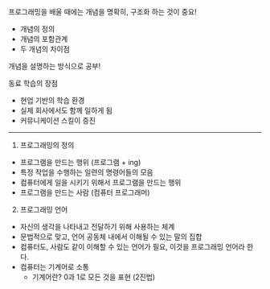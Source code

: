 프로그래밍을 배울 때에는 개념을 명확히, 구조화 하는 것이 중요!

- 개념의 정의
- 개념의 포함관계
- 두 개념의 차이점


개념을 설명하는 방식으로 공부!

동료 학습의 장점

- 현업 기반의 학습 환경
- 실제 회사에서도 함께 일하게 됨
- 커뮤니케이션 스킬이 증진

--------------------------

1. 프로그래밍의 정의
  - 프로그램을 만드는 행위 (프로그램 + ing)
  - 특정 작업을 수행하는 일련의 명령어들의 모음
  - 컴퓨터에게 일을 시키기 위해서 프로그램을 만드는 행위
  - 프로그램을 만드는 사람 (컴퓨터 프로그래머)


2. 프로그래밍 언어
  - 자신의 생각을 나타내고 전달하기 위해 사용하는 체계
  - 문법적으로 맞고, 언어 공동체 내에서 이해될 수 있는 말의 집합
  - 컴퓨터도, 사람도 같이 이해할 수 있는 언어가 필요, 이것을 프로그래밍 언어라 한다.
  - 컴퓨터는 기계어로 소통
    - 기계어란? 0과 1로 모든 것을 표현 (2진법)